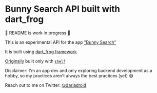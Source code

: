 # Bunny Search API built with dart_frog

🚧 README is work in progress 🚧

This is an experimental API for the app ["Bunny Search"](https://github.com/darjaorlova/bunny-search-source-code)

It is built using [dart_frog framework](https://github.com/VeryGoodOpenSource/dart_frog)

[Originally](https://github.com/darjaorlova/bunny_search_api) built only with [`shelf`](https://github.com/dart-lang/shelf)

Disclaimer: I'm an app dev and only exploring backend development as a hobby, so my practices aren't always the best practices (yet) 😅

Reach out to me on Twitter: [@dariadroid](https://twitter.com/dariadroid)
